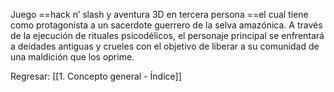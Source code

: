 
Juego ==hack n’ slash y aventura 3D en tercera persona ==el cual tiene como protagonista a un sacerdote guerrero de la selva amazónica. A través de la ejecución de rituales psicodélicos, el personaje principal se enfrentará a deidades antiguas y crueles con el objetivo de liberar a su comunidad de una maldición que los oprime.


Regresar: [[1. Concepto general - Índice]]

